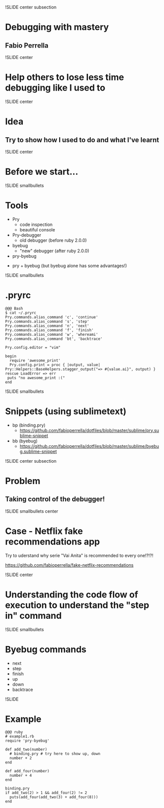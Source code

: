 !SLIDE center subsection

# Debugging with mastery

## Fabio Perrella

!SLIDE center

# Help others to lose less time debugging like I used to

!SLIDE center

# Idea

## Try to show how I used to do and what I've learnt

!SLIDE center

# Before we start...

!SLIDE smallbullets

# Tools

- Pry
  + code inspection
  + beautiful console
- Pry-debugger
  + old debugger (before ruby 2.0.0)
- byebug
  + "new" debugger (after ruby 2.0.0)
- pry-byebug
 + pry + byebug (but byebug alone has some advantages!)

!SLIDE smallbullets

# .pryrc

    @@@ Bash
    $ cat ~/.pryrc
    Pry.commands.alias_command 'c', 'continue'
    Pry.commands.alias_command 's', 'step'
    Pry.commands.alias_command 'n', 'next'
    Pry.commands.alias_command 'f', 'finish'
    Pry.commands.alias_command 'w', 'whereami'
    Pry.commands.alias_command 'bt', 'backtrace'

    Pry.config.editor = "vim"

    begin
      require 'awesome_print'
      Pry.config.print = proc { |output, value| Pry::Helpers::BaseHelpers.stagger_output("=> #{value.ai}", output) }
    rescue LoadError => err
     puts "no awesome_print :("
    end

!SLIDE smallbullets

# Snippets (using sublimetext)

* bp (binding.pry)
  + https://github.com/fabioperrella/dotfiles/blob/master/sublime/pry.sublime-snippet
* bb (byebug)
  + https://github.com/fabioperrella/dotfiles/blob/master/sublime/byebug.sublime-snippet

!SLIDE center subsection

# Problem

## Taking control of the debugger!

!SLIDE smallbullets center

# Case - Netflix fake recommendations app

Try to uderstand why serie "Vai Anita" is recommended to every one!?!?!

https://github.com/fabioperrella/fake-netflix-recommendations

!SLIDE center

# Understanding the code flow of execution to understand the "step in" command

!SLIDE smallbullets

# Byebug commands

- next
- step
- finish
- up
- down
- backtrace

!SLIDE

# Example

    @@@ ruby
    # example1.rb
    require 'pry-byebug'

    def add_two(number)
      # binding.pry # try here to show up, down
      number + 2
    end

    def add_four(number)
      number + 4
    end

    binding.pry
    if add_two(2) > 1 && add_four(2) != 2
      puts(add_four(add_two(3) + add_four(8)))
    end
